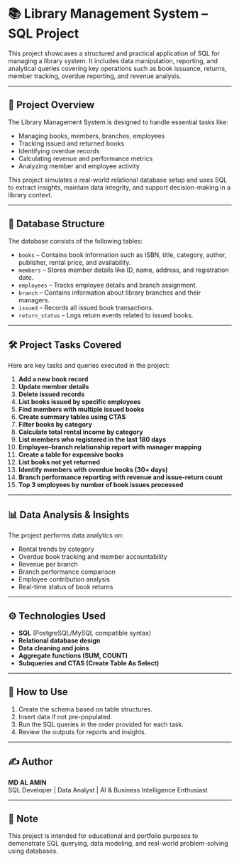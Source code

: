 # 📚 Library Management System – SQL Project

This project showcases a structured and practical application of SQL for managing a library system. It includes data manipulation, reporting, and analytical queries covering key operations such as book issuance, returns, member tracking, overdue reporting, and revenue analysis.

---

## 📂 Project Overview

The Library Management System is designed to handle essential tasks like:

- Managing books, members, branches, employees
- Tracking issued and returned books
- Identifying overdue records
- Calculating revenue and performance metrics
- Analyzing member and employee activity

This project simulates a real-world relational database setup and uses SQL to extract insights, maintain data integrity, and support decision-making in a library context.

---

## 🧱 Database Structure

The database consists of the following tables:

- `books` – Contains book information such as ISBN, title, category, author, publisher, rental price, and availability.
- `members` – Stores member details like ID, name, address, and registration date.
- `employees` – Tracks employee details and branch assignment.
- `branch` – Contains information about library branches and their managers.
- `issued` – Records all issued book transactions.
- `return_status` – Logs return events related to issued books.

---

## 🛠️ Project Tasks Covered

Here are key tasks and queries executed in the project:

1. **Add a new book record**
2. **Update member details**
3. **Delete issued records**
4. **List books issued by specific employees**
5. **Find members with multiple issued books**
6. **Create summary tables using CTAS**
7. **Filter books by category**
8. **Calculate total rental income by category**
9. **List members who registered in the last 180 days**
10. **Employee–branch relationship report with manager mapping**
11. **Create a table for expensive books**
12. **List books not yet returned**
13. **Identify members with overdue books (30+ days)**
14. **Branch performance reporting with revenue and issue-return count**
15. **Top 3 employees by number of book issues processed**

---

## 📊 Data Analysis & Insights

The project performs data analytics on:

- Rental trends by category  
- Overdue book tracking and member accountability  
- Revenue per branch  
- Branch performance comparison  
- Employee contribution analysis  
- Real-time status of book returns

---

## ⚙️ Technologies Used

- **SQL** (PostgreSQL/MySQL compatible syntax)
- **Relational database design**
- **Data cleaning and joins**
- **Aggregate functions (SUM, COUNT)**
- **Subqueries and CTAS (Create Table As Select)**

---

## 📁 How to Use

1. Create the schema based on table structures.
2. Insert data if not pre-populated.
3. Run the SQL queries in the order provided for each task.
4. Review the outputs for reports and insights.

---

## ✍️ Author

**MD AL AMIN**  
SQL Developer | Data Analyst | AI & Business Intelligence Enthusiast

---

## 📌 Note

This project is intended for educational and portfolio purposes to demonstrate SQL querying, data modeling, and real-world problem-solving using databases.


